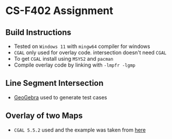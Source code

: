 # CS-F402 Assignment

## Build Instructions
- Tested on `Windows 11` with `mingw64` compiler for windows
- `CGAL` only used for overlay code. intersection doesn't need `CGAL`
- To get `CGAL` install using `MSYS2` and `pacman`
- Compile overlay code by linking with `-lmpfr -lgmp`

## Line Segment Intersection
- [GeoGebra](https://www.geogebra.org/m/VWN3g9rE) used to generate test cases

## Overlay of two Maps
- `CGAL 5.5.2` used and the example was taken from [here](https://doc.cgal.org/latest/Arrangement_on_surface_2/Arrangement_on_surface_2_2overlay_8cpp-example.html)